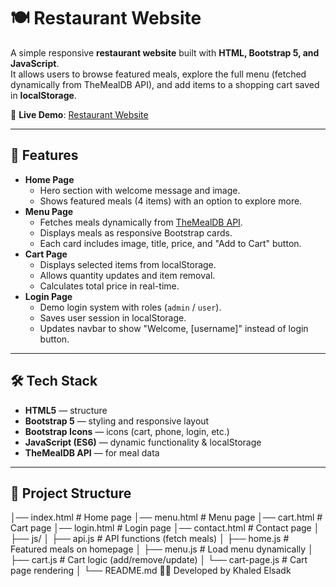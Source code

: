 # 🍽️ Restaurant Website

A simple responsive **restaurant website** built with **HTML, Bootstrap 5, and JavaScript**.  
It allows users to browse featured meals, explore the full menu (fetched dynamically from TheMealDB API), and add items to a shopping cart saved in **localStorage**.  

🔗 **Live Demo**: [Restaurant Website](https://khaled-elsadk.github.io/Restaurant/menu.html)

---

## 🚀 Features
- **Home Page**
  - Hero section with welcome message and image.
  - Shows featured meals (4 items) with an option to explore more.
- **Menu Page**
  - Fetches meals dynamically from [TheMealDB API](https://www.themealdb.com/).
  - Displays meals as responsive Bootstrap cards.
  - Each card includes image, title, price, and "Add to Cart" button.
- **Cart Page**
  - Displays selected items from localStorage.
  - Allows quantity updates and item removal.
  - Calculates total price in real-time.
- **Login Page**
  - Demo login system with roles (`admin` / `user`).
  - Saves user session in localStorage.
  - Updates navbar to show "Welcome, [username]" instead of login button.

---

## 🛠️ Tech Stack
- **HTML5** — structure  
- **Bootstrap 5** — styling and responsive layout  
- **Bootstrap Icons** — icons (cart, phone, login, etc.)  
- **JavaScript (ES6)** — dynamic functionality & localStorage  
- **TheMealDB API** — for meal data  

---

## 📂 Project Structure

│── index.html # Home page
│── menu.html # Menu page
│── cart.html # Cart page
│── login.html # Login page
│── contact.html # Contact page
│
├── js/
│ ├── api.js # API functions (fetch meals)
│ ├── home.js # Featured meals on homepage
│ ├── menu.js # Load menu dynamically
│ ├── cart.js # Cart logic (add/remove/update)
│ └── cart-page.js # Cart page rendering
│
└── README.md
👨‍💻 Developed by Khaled Elsadk
